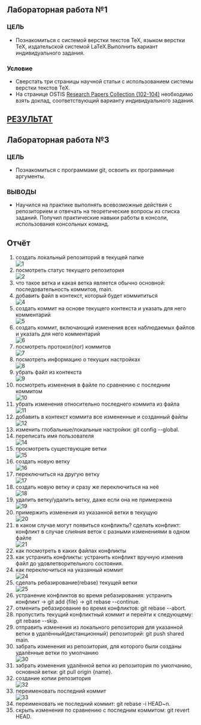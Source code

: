 ## Лабораторная работа №1
### ЦЕЛЬ
- Познакомиться с системой верстки текстов TeX, языком верстки TeX, издательской системой LaTeX.Выполнить вариант индивидуального задания.
### Условие
- Сверстать три страницы научной статьи с использованием системы верстки текстов TeX.
- На странице OSTIS [Research Papers Collection (102-104)](https://proc.ostis.net/proc/Proceedings%20OSTIS-2024.pdf) необходимо взять доклад, соответствующий варианту индивидуального задания.
## [РЕЗУЛЬТАТ](lab_1/lab1.pdf)

## Лабораторная работа №3
### ЦЕЛЬ
- Познакомиться с программами git, освоить их программные аргументы.
### ВЫВОДЫ
- Научился на практике выполнять всевозможные действия с репозиторием и отвечать на теоретические вопросы из списка заданий.
Получил практические навыки работы в консоли, использования консольных команд.
## Отчёт
1. создать локальный репозиторий в текущей папке <br>![1](images/1.png)
2. посмотреть статус текущего репозитория <br>![2](images/2.png)
3. что такое ветка и какая ветка является обычно основной: последовательность коммитов, main.
4. добавить файл в контекст, который будет коммититься <br>![4](images/4.png)
5. cоздать коммит на основе текущего контекста и указать для него комментарий <br>![5](images/5.png)
6. создать коммит, включающий изменения всех наблюдаемых файлов и указать для него комментарий <br>![6](images/6.png)
7. посмотреть протокол(лог) коммитов <br>![7](images/7.png)
8. посмотреть информацию о текущих настройках <br>![8](images/8.png)
9. убрать файл из контекста <br>![9](images/9.png)
10. посмотреть изменения в файле по сравнению с последним коммитом <br>![10](images/10.png)
11. убрать изменения относительно последнего коммита из файла <br>![11](images/11.png)
12. добавить в контекст коммита все измененные и созданный файлы <br>![12](images/12.png)
13. изменить глобальные/локальные настройки: git config --global.
14. переписать имя пользователя <br>![14](images/14.png)
15. просмотреть существующие ветки <br>![15](images/15.png)
16. создать новую ветку <br>![16](images/16.png)
17. переключиться на другую ветку <br>![17](images/17.png)
18. создать новую ветку и сразу же переключиться на неё <br>![18](images/18.png)
19. удалить ветку/удалить ветку, даже если она не примержена <br>![19](images/19.png)
20. примержить изменения из указанной ветки в текущую <br>![20](images/20.png)
21. в каком случае могут появиться конфликты? сделать конфликт: конфликт в случае слияния веток с разными изменениями в одном файле <br>![21](images/21.png)
22. как посмотреть в каких файлах конфликты
23. как устранить конфликты: устранить конфликт вручную изменив файл до удовлетворительного состояния.
24. как переключиться на указанный коммит <br>![24](images/24.png)
25. сделать ребазирование(rebase) текущей ветки <br>![25](images/25.png)
26. устранение конфликтов во время ребазирования: устранить конфликт → git add {file} → git rebase --continue.
27. отменить ребазирование во время конфликтов: git rebase --abort.
28. пропустить текущий конфликтный коммит и перейти к следующему: git rebase --skip.
29. отправить изменения из локального репозитория для указанной ветки в удалённый(дистанционный) репозиторий: git push shared main.
30. забрать изменения из репозитория, для которого были созданы удалённые ветки по умолчанию <br>![30](images/30.png)
31. забрать изменения удалённой ветки из репозитория по умолчанию, основной ветки: git pull origin {name}.
32. создание копии репозитория <br>![32](images/32.png)
33. переименовать последний коммит <br>![33](images/33.png)
34. переименовать не последний коммит: git rebase -i HEAD~n.
35. скрыть изменения по сравнению с последним коммитом: git revert HEAD.
